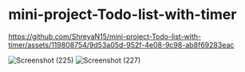 # mini-project-Todo-list-with-timer


https://github.com/ShreyaN15/mini-project-Todo-list-with-timer/assets/119808754/9d53a05d-952f-4e08-9c98-ab8f69283eac

![Screenshot (225)](https://github.com/ShreyaN15/mini-project-Todo-list-with-timer/assets/119808754/521c9f68-4b05-4828-872a-a221346f77eb)
![Screenshot (227)](https://github.com/ShreyaN15/mini-project-Todo-list-with-timer/assets/119808754/24786933-4853-4f7e-844b-21b91a53e462)
